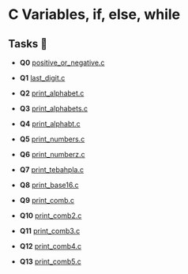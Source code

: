 # C Variables, if, else, while

## Tasks :page_with_curl:

* **Q0** [positive_or_negative.c](./0-positive_or_negative.c)

* **Q1** [last_digit.c](./1-last_digit.c)

* **Q2** [print_alphabet.c](./2-print_alphabet.c)

* **Q3** [print_alphabets.c](./3-print_alphabets.c)

* **Q4** [print_alphabt.c](./4-print_alphabt.c)
 
* **Q5** [print_numbers.c](./5-print_numbers.c)

* **Q6** [print_numberz.c](./6-print_numberz.c)

* **Q7** [print_tebahpla.c](./7-print_tebahpla.c)

* **Q8** [print_base16.c](./8-print_base16.c)

* **Q9** [print_comb.c](./9-print_comb.c)

* **Q10** [print_comb2.c](./10-print_comb2.c)

* **Q11** [print_comb3.c](./100-print_comb3.c)

* **Q12** [print_comb4.c](./101-print_comb4.c)

* **Q13** [print_comb5.c](./102-print_comb5.c)
